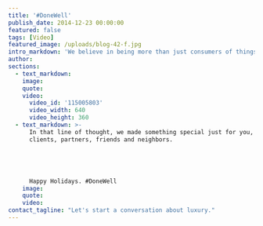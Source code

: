 ```yaml
---
title: '#DoneWell'
publish_date: 2014-12-23 00:00:00
featured: false
tags: [Video]
featured_image: /uploads/blog-42-f.jpg
intro_markdown: 'We believe in being more than just consumers of things. So this holiday we celebrate makers: anyone who sets themselves to the dogged pursuit of the worthwhile.​'
author:
sections:
  - text_markdown:
    image:
    quote:
    video:
      video_id: '115005803'
      video_width: 640
      video_height: 360
  - text_markdown: >-
      In that line of thought, we made something special just for you, our
      clients, partners, friends and neighbors.





      Happy Holidays. #DoneWell​
    image:
    quote:
    video:
contact_tagline: "Let's start a conversation about luxury."
---
```



